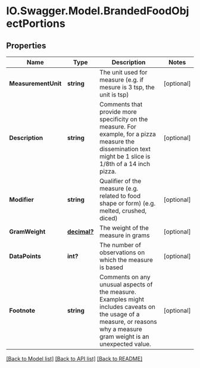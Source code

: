 # IO.Swagger.Model.BrandedFoodObjectPortions
## Properties

Name | Type | Description | Notes
------------ | ------------- | ------------- | -------------
**MeasurementUnit** | **string** | The unit used for measure (e.g. if mesure is 3 tsp, the unit is tsp) | [optional] 
**Description** | **string** | Comments that provide more specificity on the measure. For example, for a pizza measure the dissemination text might be 1 slice is 1/8th of a 14 inch pizza. | [optional] 
**Modifier** | **string** | Qualifier of the measure (e.g. related to food shape or form) (e.g. melted, crushed, diced) | [optional] 
**GramWeight** | [**decimal?**](BigDecimal.md) | The weight of the measure in grams | [optional] 
**DataPoints** | **int?** | The number of observations on which the measure is based | [optional] 
**Footnote** | **string** | Comments on any unusual aspects of the measure. Examples might includes caveats on the usage of a measure, or reasons why a measure gram weight is an unexpected value. | [optional] 

[[Back to Model list]](../README.md#documentation-for-models) [[Back to API list]](../README.md#documentation-for-api-endpoints) [[Back to README]](../README.md)

